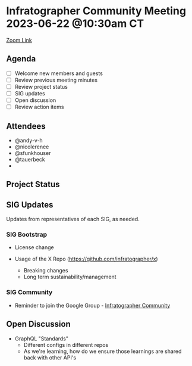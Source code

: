 # Infratographer Community Meeting 2023-06-22 @10:30am CT

[Zoom Link](https://us06web.zoom.us/j/88057942869?pwd=Vnd1OWplazFwREJQeWFHWks4MUptQT09)

## Agenda

* [ ] Welcome new members and guests
* [ ] Review previous meeting minutes
* [ ] Review project status
* [ ] SIG updates
* [ ] Open discussion
* [ ] Review action items

## Attendees

* @andy-v-h
* @nicolerenee
* @sfunkhouser
* @tauerbeck
*


## Project Status

## SIG Updates

Updates from representatives of each SIG, as needed.

### SIG Bootstrap

- License change

- Usage of the X Repo (https://github.com/infratographer/x)
  - Breaking changes
  - Long term sustainability/management

### SIG Community

- Reminder to join the Google Group - [Infratographer Community](https://groups.google.com/a/infratographer.com/g/community)

## Open Discussion

- GraphQL "Standards"
  - Different configs in different repos
  - As we're learning, how do we ensure those learnings are shared back with other API's
